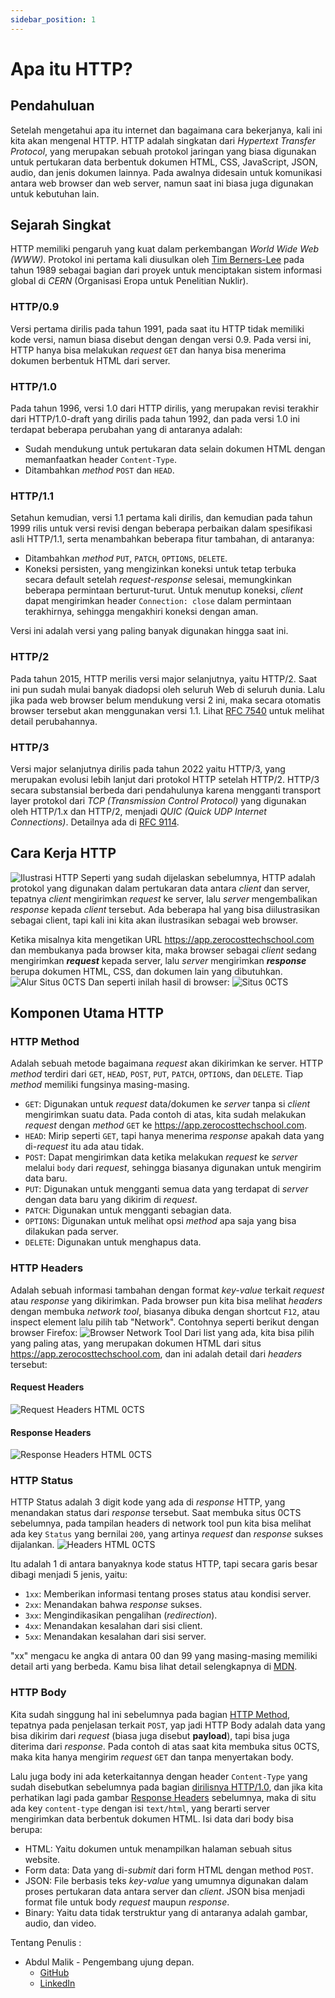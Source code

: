 ```yaml
---
sidebar_position: 1
---
```


# Apa itu HTTP?

## Pendahuluan
Setelah mengetahui apa itu internet dan bagaimana cara bekerjanya, kali ini kita akan mengenal HTTP. HTTP adalah singkatan dari _Hypertext Transfer Protocol_, yang merupakan sebuah protokol jaringan yang biasa digunakan untuk pertukaran data berbentuk dokumen HTML, CSS, JavaScript, JSON, audio, dan jenis dokumen lainnya. Pada awalnya didesain untuk komunikasi antara web browser dan web server, namun saat ini biasa juga digunakan untuk kebutuhan lain.

## Sejarah Singkat
HTTP memiliki pengaruh yang kuat dalam perkembangan _World Wide Web (WWW)_. Protokol ini pertama kali diusulkan oleh [Tim Berners-Lee](https://en.wikipedia.org/wiki/TimBerners-Lee) pada tahun 1989 sebagai bagian dari proyek untuk menciptakan sistem informasi global di _CERN_ (Organisasi Eropa untuk Penelitian Nuklir).

### HTTP/0.9
Versi pertama dirilis pada tahun 1991, pada saat itu HTTP tidak memiliki kode versi, namun biasa disebut dengan dengan versi 0.9. Pada versi ini, HTTP hanya bisa melakukan _request_ `GET` dan hanya bisa menerima dokumen berbentuk HTML dari server.

### HTTP/1.0
Pada tahun 1996, versi 1.0 dari HTTP dirilis, yang merupakan revisi terakhir dari HTTP/1.0-draft yang dirilis pada tahun 1992, dan pada versi 1.0 ini terdapat beberapa perubahan yang di antaranya adalah: 
- Sudah mendukung untuk pertukaran data selain dokumen HTML dengan memanfaatkan header `Content-Type`.
- Ditambahkan _method_ `POST` dan `HEAD`.

### HTTP/1.1
Setahun kemudian, versi 1.1 pertama kali dirilis, dan kemudian pada tahun 1999 rilis untuk versi revisi dengan beberapa perbaikan dalam spesifikasi asli HTTP/1.1, serta menambahkan beberapa fitur tambahan, di antaranya:
- Ditambahkan _method_ `PUT`, `PATCH`, `OPTIONS`, `DELETE`.
- Koneksi persisten, yang mengizinkan koneksi untuk tetap terbuka secara default setelah _request-response_ selesai, memungkinkan beberapa permintaan berturut-turut. Untuk menutup koneksi, _client_ dapat mengirimkan header `Connection: close` dalam permintaan terakhirnya, sehingga mengakhiri koneksi dengan aman.

Versi ini adalah versi yang paling banyak digunakan hingga saat ini.

### HTTP/2
Pada tahun 2015, HTTP merilis versi major selanjutnya, yaitu HTTP/2. Saat ini pun sudah mulai banyak diadopsi oleh seluruh Web di seluruh dunia. Lalu jika pada web browser belum mendukung versi 2 ini, maka secara otomatis browser tersebut akan menggunakan versi 1.1.
Lihat [RFC 7540](https://datatracker.ietf.org/doc/html/rfc7540) untuk melihat detail perubahannya.

### HTTP/3
Versi major selanjutnya dirilis pada tahun 2022 yaitu HTTP/3, yang merupakan evolusi lebih lanjut dari protokol HTTP setelah HTTP/2. HTTP/3 secara substansial berbeda dari pendahulunya karena mengganti transport layer protokol dari _TCP (Transmission Control Protocol)_ yang digunakan oleh HTTP/1.x dan HTTP/2, menjadi _QUIC (Quick UDP Internet Connections)_. Detailnya ada di [RFC 9114](https://datatracker.ietf.org/doc/html/rfc9114).

## Cara Kerja HTTP
![Ilustrasi HTTP](https://res.cloudinary.com/dajcpnf8j/image/upload/f_auto,q_auto/zbua35tyxmvkkugsxbw6)
Seperti yang sudah dijelaskan sebelumnya, HTTP adalah protokol yang digunakan dalam pertukaran data antara _client_ dan server, tepatnya _client_ mengirimkan _request_ ke server, lalu _server_ mengembalikan _response_ kepada _client_ tersebut.
Ada beberapa hal yang bisa diilustrasikan sebagai client, tapi kali ini kita akan ilustrasikan sebagai web browser.

Ketika misalnya kita mengetikan URL https://app.zerocosttechschool.com dan membukanya pada browser kita, maka browser sebagai _client_ sedang mengirimkan **_request_** kepada server, lalu _server_ mengirimkan **_response_** berupa dokumen HTML, CSS, dan dokumen lain yang dibutuhkan.
![Alur Situs 0CTS](https://res.cloudinary.com/dajcpnf8j/image/upload/f_auto,q_auto/v1/my-assets/tmkwp3lalraoai5jlhxa)
Dan seperti inilah hasil di browser:
![Situs 0CTS](https://res.cloudinary.com/dajcpnf8j/image/upload/f_auto,q_auto/d9gbaihutbqm1hqtlvwh)

## Komponen Utama HTTP

### HTTP Method
Adalah sebuah metode bagaimana _request_ akan dikirimkan ke server. HTTP _method_ terdiri dari `GET`, `HEAD`, `POST`, `PUT`, `PATCH`, `OPTIONS`, dan `DELETE`. Tiap _method_ memiliki fungsinya masing-masing.
- `GET`: Digunakan untuk _request_ data/dokumen ke _server_ tanpa si _client_ mengirimkan suatu data. Pada contoh di atas, kita sudah melakukan _request_ dengan _method_ `GET` ke https://app.zerocosttechschool.com.
- `HEAD`: Mirip seperti `GET`, tapi hanya menerima _response_ apakah data yang di-_request_ itu ada atau tidak.
- `POST`: Dapat mengirimkan data ketika melakukan _request_ ke _server_ melalui `body` dari _request_, sehingga biasanya digunakan untuk mengirim data baru.
- `PUT`: Digunakan untuk mengganti semua data yang terdapat di _server_ dengan data baru yang dikirim di _request_.
- `PATCH`: Digunakan untuk mengganti sebagian data.
- `OPTIONS`: Digunakan untuk melihat opsi _method_ apa saja yang bisa dilakukan pada server.
- `DELETE`: Digunakan untuk menghapus data.

### HTTP Headers
Adalah sebuah informasi tambahan dengan format _key-value_ terkait _request_ atau _response_ yang dikirimkan. Pada browser pun kita bisa melihat _headers_ dengan membuka _network tool_, biasanya dibuka dengan shortcut `F12`, atau inspect element lalu pilih tab "Network". Contohnya seperti berikut dengan browser Firefox:
![Browser Network Tool](https://res.cloudinary.com/dajcpnf8j/image/upload/f_auto,q_auto/v1/my-assets/jsquiiyvnuhlyzwt2ku0)
Dari list yang ada, kita bisa pilih yang paling atas, yang merupakan dokumen HTML dari situs https://app.zerocosttechschool.com, dan ini adalah detail dari _headers_ tersebut:

#### Request Headers
![Request Headers HTML 0CTS](https://res.cloudinary.com/dajcpnf8j/image/upload/f_auto,q_auto/v1/my-assets/p0p1ppfd66bf2xezo1ft)

#### Response Headers
![Response Headers HTML 0CTS](https://res.cloudinary.com/dajcpnf8j/image/upload/f_auto,q_auto/v1/my-assets/ielhqjiixpnw1uc0tsh0)

### HTTP Status
HTTP Status adalah 3 digit kode yang ada di _response_ HTTP, yang menandakan status dari _response_ tersebut. Saat membuka situs 0CTS sebelumnya, pada tampilan headers di network tool pun kita bisa melihat ada key `Status` yang bernilai `200`, yang artinya _request_ dan _response_ sukses dijalankan.
![Headers HTML 0CTS](https://res.cloudinary.com/dajcpnf8j/image/upload/f_auto,q_auto/v1/my-assets/bggwdztqpw4yv802vvsz)

Itu adalah 1 di antara banyaknya kode status HTTP, tapi secara garis besar dibagi menjadi 5 jenis, yaitu:
- `1xx`: Memberikan informasi tentang proses status atau kondisi server.
- `2xx`: Menandakan bahwa _response_ sukses.
- `3xx`: Mengindikasikan pengalihan (_redirection_).
- `4xx`: Menandakan kesalahan dari sisi client.
- `5xx`: Menandakan kesalahan dari sisi server.

"xx" mengacu ke angka di antara 00 dan 99 yang masing-masing memiliki detail arti yang berbeda. Kamu bisa lihat detail selengkapnya di [MDN](https://developer.mozilla.org/en-US/docs/Web/HTTP/Status).

### HTTP Body
Kita sudah singgung hal ini sebelumnya pada bagian [HTTP Method](#http-method), tepatnya pada penjelasan terkait `POST`, yap jadi HTTP Body adalah data yang bisa dikirim dari _request_ (biasa juga disebut **payload**), tapi bisa juga diterima dari _response_. Pada contoh di atas saat kita membuka situs 0CTS, maka kita hanya mengirim _request_ `GET` dan tanpa menyertakan body.

Lalu juga body ini ada keterkaitannya dengan header `Content-Type` yang sudah disebutkan sebelumnya pada bagian [dirilisnya HTTP/1.0](#http10), dan jika kita perhatikan lagi pada gambar [Response Headers](#response-headers) sebelumnya, maka di situ ada key `content-type` dengan isi `text/html`, yang berarti server mengirimkan data berbentuk dokumen HTML. Isi data dari body bisa berupa:
- HTML: Yaitu dokumen untuk menampilkan halaman sebuah situs website.
- Form data: Data yang di-_submit_ dari form HTML dengan method `POST`.
- JSON: File berbasis teks _key-value_ yang umumnya digunakan dalam proses pertukaran data antara server dan _client_. JSON bisa menjadi format file untuk body _request_ maupun _response_.
- Binary: Yaitu data tidak terstruktur yang di antaranya adalah gambar, audio, dan video.

Tentang Penulis :
- Abdul Malik - Pengembang ujung depan.
  - [GitHub](https://github.com/up2dul)
  - [LinkedIn](https://linkedin.com/in/up2dul)